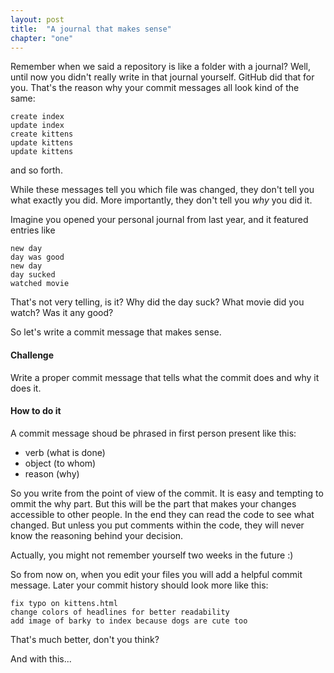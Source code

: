 ```yaml
---
layout: post
title:  "A journal that makes sense"
chapter: "one"
---
```


Remember when we said a repository is like a folder with a journal? Well, until now you didn't really write in that journal yourself. GitHub did that for you. That's the reason why your commit messages all look kind of the same:

    create index
    update index
    create kittens
    update kittens
    update kittens

and so forth.

While these messages tell you which file was changed, they don't tell you what exactly you did. More importantly, they don't tell you *why* you did it.

Imagine you opened your personal journal from last year, and it featured entries like

    new day
    day was good
    new day
    day sucked
    watched movie

That's not very telling, is it? Why did the day suck? What movie did you watch? Was it any good?

So let's write a commit message that makes sense.


#### Challenge
Write a proper commit message that tells what the commit does and why it does it.


#### How to do it

A commit message shoud be phrased in first person present like this:

- verb (what is done)
- object (to whom)
- reason (why)

So you write from the point of view of the commit. It is easy and tempting to ommit the why part. But this will be the part that makes your changes accessible to other people. In the end they can read the code to see what changed. But unless you put comments within the code, they will never know the reasoning behind your decision.

Actually, you might not remember yourself two weeks in the future :)

So from now on, when you edit your files you will add a helpful commit message. Later your commit history should look more like this:

    
    fix typo on kittens.html
    change colors of headlines for better readability
    add image of barky to index because dogs are cute too

That's much better, don't you think?

And with this...
